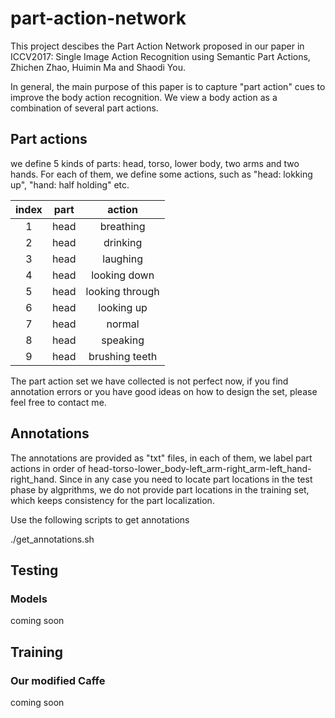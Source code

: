 # part-action-network

This project descibes the Part Action Network proposed in our paper in ICCV2017: Single Image Action Recognition using Semantic Part Actions, Zhichen Zhao, Huimin Ma and Shaodi You.

In general, the main purpose of this paper is to capture "part action" cues to improve the body action recognition. We view a body action as a combination of several part actions.


## Part actions
we define 5 kinds of parts: head, torso, lower body, two arms and two hands. For each of them, we define some actions, such as "head: lokking up", "hand: half holding" etc.

|index|part|action|
|:--------:|:--------:|:--------:|
|1|head|breathing|
|2|head|drinking|
|3|head|laughing|
|4|head|looking down|
|5|head|looking through|
|6|head|looking up|
|7|head|normal|
|8|head|speaking|
|9|head|brushing teeth|

The part action set we have collected is not perfect now, if you find annotation errors or you have good ideas on how to design the set, please feel free to contact me.

## Annotations
The annotations are provided as "txt" files, in each of them, we label part actions in order of head-torso-lower_body-left_arm-right_arm-left_hand-right_hand. Since in any case you need to locate part locations in the test phase by algprithms, we do not provide part locations in the training set, which keeps consistency for the part localization.

Use the following scripts to get annotations
<p>./get_annotations.sh</p>

## Testing

### Models
coming soon
## Training
### Our modified Caffe
coming soon

